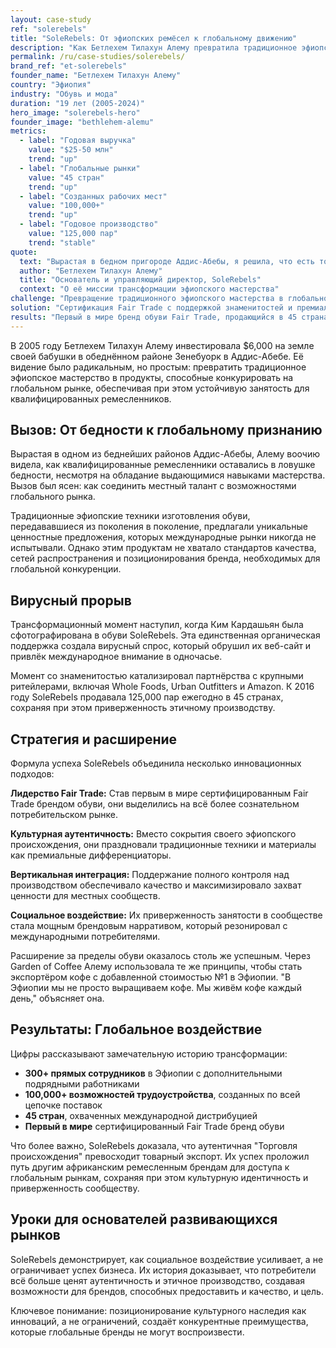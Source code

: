 ```yaml
---
layout: case-study
ref: "solerebels"
title: "SoleRebels: От эфиопских ремёсел к глобальному движению"
description: "Как Бетлехем Тилахун Алему превратила традиционное эфиопское мастерство в первый в мире бренд обуви Fair Trade"
permalink: /ru/case-studies/solerebels/
brand_ref: "et-solerebels"
founder_name: "Бетлехем Тилахун Алему"
country: "Эфиопия"
industry: "Обувь и мода"
duration: "19 лет (2005-2024)"
hero_image: "solerebels-hero"
founder_image: "bethlehem-alemu"
metrics:
  - label: "Годовая выручка"
    value: "$25-50 млн"
    trend: "up"
  - label: "Глобальные рынки"
    value: "45 стран"
    trend: "up"
  - label: "Созданных рабочих мест"
    value: "100,000+"
    trend: "up"
  - label: "Годовое производство"
    value: "125,000 пар"
    trend: "stable"
quote:
  text: "Вырастая в бедном пригороде Аддис-Абебы, я решила, что есть только один способ победить бедность — использовать местное мастерство для создания продуктов, способных конкурировать на глобальном рынке."
  author: "Бетлехем Тилахун Алему"
  title: "Основатель и управляющий директор, SoleRebels"
  context: "О её миссии трансформации эфиопского мастерства"
challenge: "Превращение традиционного эфиопского мастерства в глобально конкурентоспособные продукты с созданием устойчивой занятости"
solution: "Сертификация Fair Trade с поддержкой знаменитостей и премиальным позиционированием"
results: "Первый в мире бренд обуви Fair Trade, продающийся в 45 странах"
---
```


В 2005 году Бетлехем Тилахун Алему инвестировала $6,000 на земле своей бабушки в обеднённом районе Зенебуорк в Аддис-Абебе. Её видение было радикальным, но простым: превратить традиционное эфиопское мастерство в продукты, способные конкурировать на глобальном рынке, обеспечивая при этом устойчивую занятость для квалифицированных ремесленников.

## Вызов: От бедности к глобальному признанию

Вырастая в одном из беднейших районов Аддис-Абебы, Алему воочию видела, как квалифицированные ремесленники оставались в ловушке бедности, несмотря на обладание выдающимися навыками мастерства. Вызов был ясен: как соединить местный талант с возможностями глобального рынка.

Традиционные эфиопские техники изготовления обуви, передававшиеся из поколения в поколение, предлагали уникальные ценностные предложения, которых международные рынки никогда не испытывали. Однако этим продуктам не хватало стандартов качества, сетей распространения и позиционирования бренда, необходимых для глобальной конкуренции.

## Вирусный прорыв

Трансформационный момент наступил, когда Ким Кардашьян была сфотографирована в обуви SoleRebels. Эта единственная органическая поддержка создала вирусный спрос, который обрушил их веб-сайт и привлёк международное внимание в одночасье.

Момент со знаменитостью катализировал партнёрства с крупными ритейлерами, включая Whole Foods, Urban Outfitters и Amazon. К 2016 году SoleRebels продавала 125,000 пар ежегодно в 45 странах, сохраняя при этом приверженность этичному производству.

## Стратегия и расширение

Формула успеха SoleRebels объединила несколько инновационных подходов:

**Лидерство Fair Trade:** Став первым в мире сертифицированным Fair Trade брендом обуви, они выделились на всё более сознательном потребительском рынке.

**Культурная аутентичность:** Вместо сокрытия своего эфиопского происхождения, они праздновали традиционные техники и материалы как премиальные дифференциаторы.

**Вертикальная интеграция:** Поддержание полного контроля над производством обеспечивало качество и максимизировало захват ценности для местных сообществ.

**Социальное воздействие:** Их приверженность занятости в сообществе стала мощным брендовым нарративом, который резонировал с международными потребителями.

Расширение за пределы обуви оказалось столь же успешным. Через Garden of Coffee Алему использовала те же принципы, чтобы стать экспортёром кофе с добавленной стоимостью №1 в Эфиопии. "В Эфиопии мы не просто выращиваем кофе. Мы живём кофе каждый день," объясняет она.

## Результаты: Глобальное воздействие

Цифры рассказывают замечательную историю трансформации:

- **300+ прямых сотрудников** в Эфиопии с дополнительными подрядными работниками
- **100,000+ возможностей трудоустройства**, созданных по всей цепочке поставок
- **45 стран**, охваченных международной дистрибуцией
- **Первый в мире** сертифицированный Fair Trade бренд обуви

Что более важно, SoleRebels доказала, что аутентичная "Торговля происхождения" превосходит товарный экспорт. Их успех проложил путь другим африканским ремесленным брендам для доступа к глобальным рынкам, сохраняя при этом культурную идентичность и приверженность сообществу.

## Уроки для основателей развивающихся рынков

SoleRebels демонстрирует, как социальное воздействие усиливает, а не ограничивает успех бизнеса. Их история доказывает, что потребители всё больше ценят аутентичность и этичное производство, создавая возможности для брендов, способных предоставить и качество, и цель.

Ключевое понимание: позиционирование культурного наследия как инноваций, а не ограничений, создаёт конкурентные преимущества, которые глобальные бренды не могут воспроизвести.
